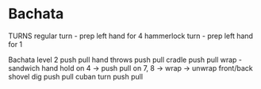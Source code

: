 # Bachata

TURNS
regular turn - prep left hand for 4
hammerlock turn - prep left hand for 1

Bachata level 2
push pull hand throws
push pull cradle
push pull wrap - sandwich hand hold on 4 -> push pull on 7, 8 -> wrap -> unwrap
front/back shovel dig
push pull cuban turn
push pull
